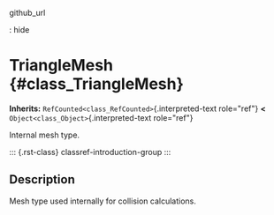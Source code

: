 github_url

:   hide

# TriangleMesh {#class_TriangleMesh}

**Inherits:** `RefCounted<class_RefCounted>`{.interpreted-text
role="ref"} **\<** `Object<class_Object>`{.interpreted-text role="ref"}

Internal mesh type.

::: {.rst-class}
classref-introduction-group
:::

## Description

Mesh type used internally for collision calculations.
